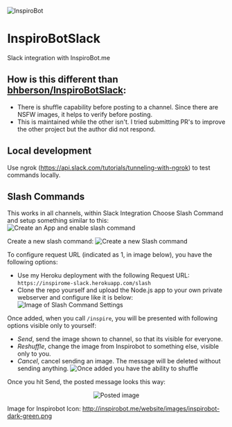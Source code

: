 ![InspiroBot](http://i.imgur.com/uPh4T8d.png)
# InspiroBotSlack
Slack integration with InspiroBot.me

## How is this different than [bhberson/InspiroBotSlack](https://github.com/bhberson/InspiroBotSlack):
- There is shuffle capability before posting to a channel. Since there are NSFW images, it helps to verify before posting.
- This is maintained while the other isn't. I tried submitting PR's to improve the other project but the author did not respond.

## Local development
Use ngrok (https://api.slack.com/tutorials/tunneling-with-ngrok) to test commands locally.

## Slash Commands
This works in all channels, within Slack Integration Choose Slash Command and setup something similar to this:
![Create an App and enable slash command](https://i.imgur.com/aADWoQV.png?1)

Create a new slash command:
![Create a new Slash command](https://i.imgur.com/XpUqtBc.png?1)

To configure request URL (indicated as 1, in image below), you have the following options:
- Use my Heroku deployment with the following Request URL: `https://inspirome-slack.herokuapp.com/slash`
- Clone the repo yourself and upload the Node.js app to your own private webserver and configure like it is below:
![Image of Slash Command Settings](https://i.imgur.com/yMRLEbc.png)

Once added, when you call `/inspire`, you will be presented with following options visible only to yourself:
- *Send*, send the image shown to channel, so that its visible for everyone.
- *Reshuffle*, change the image from Inspirobot to something else, visible only to you.
- *Cancel*, cancel sending an image. The message will be deleted without sending anything.
![Once added you have the ability to shuffle](https://i.imgur.com/mVDAWef.png?1)

Once you hit Send, the posted message looks this way:
<p align="center">
    <img src="https://i.imgur.com/dr955Yw.png" alt="Posted image"/>
</p>

Image for Inspirobot Icon: http://inspirobot.me/website/images/inspirobot-dark-green.png
